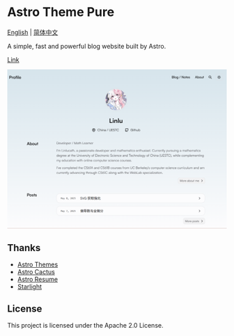 # Astro Theme Pure

[English](./README.md) | [简体中文](./README-zh-CN.md)

A simple, fast and powerful blog website built by Astro.

[Link](https://linlucath.github.io/)

![image](./.github/assets/Overview.png)

## Thanks

- [Astro Themes](https://github.com/cworld1/astro-theme-pure)
- [Astro Cactus](https://github.com/chrismwilliams/astro-theme-cactus)
- [Astro Resume](https://github.com/srleom/astro-theme-resume)
- [Starlight](https://github.com/withastro/starlight)

## License

This project is licensed under the Apache 2.0 License.
